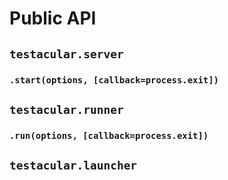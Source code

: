 # Public API

## `testacular.server`

### `.start(options, [callback=process.exit])`

## `testacular.runner`
### `.run(options, [callback=process.exit])`


## `testacular.launcher`